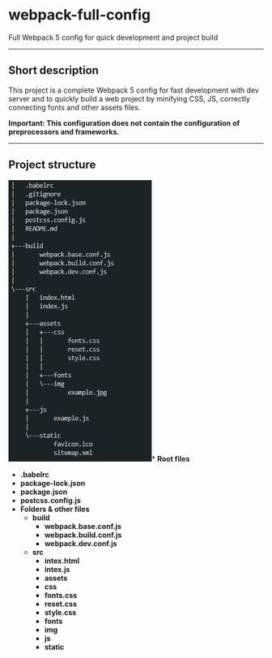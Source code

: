 # webpack-full-config
Full Webpack 5 config for quick development and project build
____
## Short description
This project is a complete Webpack 5 config for fast development with dev server and to quickly build a web project by minifying CSS, JS, correctly connecting fonts and other assets files.

**Important: This configuration does not contain the configuration of preprocessors and frameworks.**
____
## Project structure
![Project Tree](https://github.com/neveleneves/webpack-full-config/blob/master/src/assets/img/treeconfig.PNG)* **Root files**
  * **.babelrc**
  * **package-lock.json**
  * **package.json**
  * **postcss.config.js**
* **Folders & other files**
  * **build**
    * **webpack.base.conf.js**
    * **webpack.build.conf.js**
    * **webpack.dev.conf.js**
  * **src**
    * **intex.html**
    * **intex.js**
    * **assets**
     * **css**
      * **fonts.css**
      * **reset.css**
      * **style.css**
     * **fonts**
     * **img**
    * **js**
    * **static**

